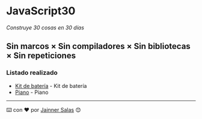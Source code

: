 # JavaScript30
_Construye 30 cosas en 30 días_

## Sin marcos × Sin compiladores × Sin bibliotecas × Sin repeticiones

### Listado realizado


* [Kit de batería](https://github.com/Jsalas902/JavaScript30/tree/master/01%20-%20Kit%20de%20bater%C3%ADa%20JavaScript) - Kit de batería
* [Piano](https://github.com/Jsalas902/JavaScript30/tree/master/Piano) - Piano

---
⌨️ con ❤️ por [Jainner Salas](https://github.com/Jsalas902) 😊
